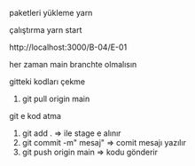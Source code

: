 paketleri yükleme
yarn

çalıştırma
yarn start

http://localhost:3000/B-04/E-01

her zaman main branchte olmalısın

gitteki kodları çekme

1. git pull origin main

git e kod atma

1. git add . => ile stage e alınır
2. git commit -m" mesaj" => comit mesajı yazılır
3. git push origin main => kodu gönderir
